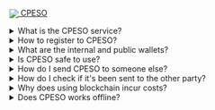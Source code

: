 <p align="left">
  <a href="https://cpeso.ph" style="linkAttributeDefault"><img src="https://cpeso.ph/assets/logo-537507d4.svg" align="center"> CPESO</a>  
</p>

<details>
<summary>What is the CPESO service?</summary>
CPESO is a new reliable online payment solution that is Fast, Easy, Simple, and Safe for you and your transactions. It is equipped with blockchain technology that protects every transaction with its excellent data encryption mechanism. CPESO is an up-to-date payment solution that has a rising potential in this competitive world of digitization of payments.
</details>

<details>
<summary>How to register to CPESO?</summary>
You can register by using your email address, Facebook account or sign up on the app to create an account.
</details>

<details>
<summary>What are the internal and public wallets?</summary>
Internal wallets are processed only as records to the internal ledger without using a blockchain. While anyone can check the transaction details when using the blockchain, it takes longer than internal transactions and charges such as gas costs are incurred. You can use a public wallet when transferring to an external public wallet.
</details>
  
<details>  
<summary>Is CPESO safe to use?</summary>
Sure, it is protected with up-to-date technology called blockchain, and CPESO operates in compliance with the Philippine Government rules and regulations.
</details>

<details>
<summary>How do I send CPESO to someone else?</summary>
If the KYC screening is approved after signing up as a member, it can be sent to others. At this time, the minimum amount is from 10 CPESO. If you know someone else's nickname or wallet address, you can send it, and you can send it by receiving the other person's address through Qrcode or by receiving the address directly through SNS. However, public wallets can only be sent to the address of ERC-20.
</details>

<details>
<summary>How do I check if it's been sent to the other party?</summary>
As soon as the transfer is complete, an app push notification and message will be sent to the other party, and a completion message will also appear as an alarm to the sender. You can still check the transfer history afterwards.
</details>

<details>
<summary>Why does using blockchain incur costs?</summary>
CPESO is connecting public wallets using an ERC-20 token that uses the Ethereum mainnet. This will result in gas costs for Ethereum and other transmission fees. Therefore, there is inevitably a fee.
</details>

<details>
<summary>Does CPESO works offline?</summary>
No, CPESO requires internet/mobile data connection to function and use its services.
</details>

<!--
**CPESO/CPESO** is a ✨ _special_ ✨ repository because its `README.md` (this file) appears on your GitHub profile.
> [!NOTE]
> Highlights information that users should take into account, even when skimming.

> [!TIP]
> Optional information to help a user be more successful.

> [!IMPORTANT]
> Crucial information necessary for users to succeed.

> [!WARNING]
> Critical content demanding immediate user attention due to potential risks.

> [!CAUTION]
> Negative potential consequences of an action.
Here are some ideas to get you started:

- 🔭 I’m currently working on ...
- 🌱 I’m currently learning ...
- 👯 I’m looking to collaborate on ...
- 🤔 I’m looking for help with ...
- 💬 Ask me about ...
- 📫 How to reach me: ...
- 😄 Pronouns: ...
- ⚡ Fun fact: ...
-->
